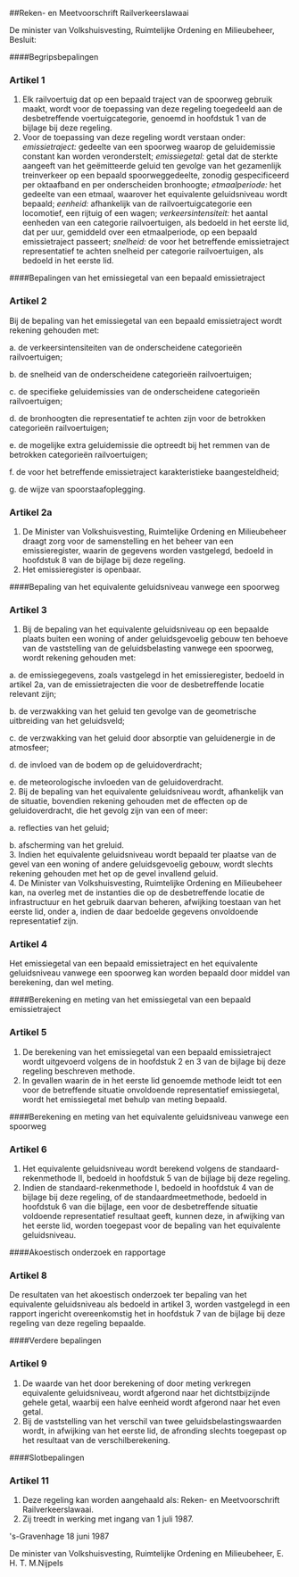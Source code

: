 <meta http-equiv='Content-Type' content='text/html; charset=utf-8' />

##Reken- en Meetvoorschrift Railverkeerslawaai

De minister van Volkshuisvesting, Ruimtelijke Ordening en Milieubeheer,  Besluit:     

####Begripsbepalingen

### Artikel  1  

1.  Elk railvoertuig dat op een bepaald traject van de spoorweg gebruik maakt, wordt voor de toepassing van deze regeling toegedeeld aan de desbetreffende voertuigcategorie, genoemd in hoofdstuk 1 van de bijlage bij deze regeling.   
2.  Voor de toepassing van deze regeling wordt verstaan onder:    *emissietraject:*   gedeelte van een spoorweg waarop de geluidemissie constant kan worden veronderstelt;     *emissiegetal:*   getal dat de sterkte aangeeft van het geëmitteerde geluid ten gevolge van het gezamenlijk treinverkeer op een bepaald spoorweggedeelte, zonodig gespecificeerd per oktaafband en per onderscheiden bronhoogte;     *etmaalperiode:*   het gedeelte van een etmaal, waarover het equivalente geluidsniveau wordt bepaald;     *eenheid:*   afhankelijk van de railvoertuigcategorie een locomotief, een rijtuig of een wagen;     *verkeersintensiteit:*   het aantal eenheden van een categorie railvoertuigen, als bedoeld in het eerste lid, dat per uur, gemiddeld over een etmaalperiode, op een bepaald emissietraject passeert;     *snelheid:*   de voor het betreffende emissietraject representatief te achten snelheid per categorie railvoertuigen, als bedoeld in het eerste lid.      

####Bepalingen van het emissiegetal van een bepaald emissietraject

### Artikel  2  

Bij de bepaling van het emissiegetal van een bepaald emissietraject wordt rekening gehouden met: 

a. de verkeersintensiteiten van de onderscheidene categorieën railvoertuigen;  

b. de snelheid van de onderscheidene categorieën railvoertuigen;  

c. de specifieke geluidemissies van de onderscheidene categorieën railvoertuigen;  

d. de bronhoogten die representatief te achten zijn voor de betrokken categorieën railvoertuigen;  

e. de mogelijke extra geluidemissie die optreedt bij het remmen van de betrokken categorieën railvoertuigen;  

f. de voor het betreffende emissietraject karakteristieke baangesteldheid;  

g. de wijze van spoorstaafoplegging.    

### Artikel  2a  

1.  De Minister van Volkshuisvesting, Ruimtelijke Ordening en Milieubeheer draagt zorg voor de samenstelling en het beheer van een emissieregister, waarin de gegevens worden vastgelegd, bedoeld in hoofdstuk 8 van de bijlage bij deze regeling.   
2.  Het emissieregister is openbaar.   

####Bepaling van het equivalente geluidsniveau vanwege een spoorweg

### Artikel  3  

1.  Bij de bepaling van het equivalente geluidsniveau op een bepaalde plaats buiten een woning of ander geluidsgevoelig gebouw ten behoeve van de vaststelling van de geluidsbelasting vanwege een spoorweg, wordt rekening gehouden met: 

a. de emissiegegevens, zoals vastgelegd in het emissieregister, bedoeld in artikel 2a, van de emissietrajecten die voor de desbetreffende locatie relevant zijn;  

b. de verzwakking van het geluid ten gevolge van de geometrische uitbreiding van het geluidsveld;  

c. de verzwakking van het geluid door absorptie van geluidenergie in de atmosfeer;  

d. de invloed van de bodem op de geluidoverdracht;  

e. de meteorologische invloeden van de geluidoverdracht.     
2.  Bij de bepaling van het equivalente geluidsniveau wordt, afhankelijk van de situatie, bovendien rekening gehouden met de effecten op de geluidoverdracht, die het gevolg zijn van een of meer: 

a. reflecties van het geluid;  

b. afscherming van het greluid.     
3.  Indien het equivalente geluidsniveau wordt bepaald ter plaatse van de gevel van een woning of andere geluidsgevoelig gebouw, wordt slechts rekening gehouden met het op de gevel invallend geluid.   
4.  De Minister van Volkshuisvesting, Ruimtelijke Ordening en Milieubeheer kan, na overleg met de instanties die op de desbetreffende locatie de infrastructuur en het gebruik daarvan beheren, afwijking toestaan van het eerste lid, onder a, indien de daar bedoelde gegevens onvoldoende representatief zijn.   

### Artikel  4  

Het emissiegetal van een bepaald emissietraject en het equivalente geluidsniveau vanwege een spoorweg kan worden bepaald door middel van berekening, dan wel meting.  

####Berekening en meting van het emissiegetal van een bepaald emissietraject

### Artikel  5  

1.  De berekening van het emissiegetal van een bepaald emissietraject wordt uitgevoerd volgens de in hoofdstuk 2 en 3 van de bijlage bij deze regeling beschreven methode.   
2.  In gevallen waarin de in het eerste lid genoemde methode leidt tot een voor de betreffende situatie onvoldoende representatief emissiegetal, wordt het emissiegetal met behulp van meting bepaald.   

####Berekening en meting van het equivalente geluidsniveau vanwege een spoorweg

### Artikel  6  

1.  Het equivalente geluidsniveau wordt berekend volgens de standaard-rekenmethode II, bedoeld in hoofdstuk 5 van de bijlage bij deze regeling.   
2.  Indien de standaard-rekenmethode I, bedoeld in hoofdstuk 4 van de bijlage bij deze regeling, of de standaardmeetmethode, bedoeld in hoofdstuk 6 van die bijlage, een voor de desbetreffende situatie voldoende representatief resultaat geeft, kunnen deze, in afwijking van het eerste lid, worden toegepast voor de bepaling van het equivalente geluidsniveau.   

####Akoestisch onderzoek en rapportage

### Artikel  8  

De resultaten van het akoestisch onderzoek ter bepaling van het equivalente geluidsniveau als bedoeld in artikel 3, worden vastgelegd in een rapport ingericht overeenkomstig het in hoofdstuk 7 van de bijlage bij deze regeling van deze regeling bepaalde.  

####Verdere bepalingen

### Artikel  9  

1.  De waarde van het door berekening of door meting verkregen equivalente geluidsniveau, wordt afgerond naar het dichtstbijzijnde gehele getal, waarbij een halve eenheid wordt afgerond naar het even getal.   
2.  Bij de vaststelling van het verschil van twee geluidsbelastingswaarden wordt, in afwijking van het eerste lid, de afronding slechts toegepast op het resultaat van de verschilberekening.   

####Slotbepalingen

### Artikel  11  

1.  Deze regeling kan worden aangehaald als: Reken- en Meetvoorschrift Railverkeerslawaai.   
2.  Zij treedt in werking met ingang van 1 juli 1987.   

's-Gravenhage 
18 juni 1987    

De 
minister van 
Volkshuisvesting, Ruimtelijke Ordening en Milieubeheer, 
E. H. T. M.Nijpels    
